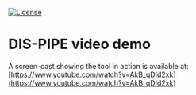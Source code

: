 [![License](https://img.shields.io/badge/license-Apache2.0-blue.svg)](https://opensource.org/licenses/Apache-2.0)

# DIS-PIPE video demo



A screen-cast showing the tool in action is available at: [https://www.youtube.com/watch?v=AkB_qDId2xk](https://www.youtube.com/watch?v=AkB_qDId2xk)
